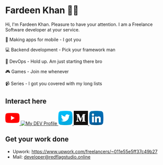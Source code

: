 # Fardeen Khan :new_moon_with_face::full_moon_with_face:
Hi, I'm Fardeen Khan. Pleasure to have your attention. I am a Freelance Software developer at your service. 

:iphone: Making apps for mobile - I got you

:computer: Backend development - Pick your framework man

:crystal_ball: DevOps - Hold up. Am just starting there bro

:video_game: Games - Join me whenever

:video_camera: Series - I got you covered with my long lists


## Interact here
<a href="https://www.youtube.com/channel/UCDEMPuIi4RJCc8wnGxO-zEw">
  <img src="https://raw.githubusercontent.com/fardeen9983/fardeen9983/master/youtube.svg" alt="My Youtube Channel" height="45" width="45">
</a><a href="https://dev.to/dev_delight">
  <img src="https://d2fltix0v2e0sb.cloudfront.net/dev-badge.svg" alt="My DEV Profile" height="45" width="45">
</a><a href="https://twitter.com/dev_delight">
  <img src="https://raw.githubusercontent.com/fardeen9983/fardeen9983/master/twitter.svg" alt="MyT witter Profile" height="45" width="45">
</a><a href="https://medium.com/@khanfardeen9983">
  <img src="https://raw.githubusercontent.com/fardeen9983/fardeen9983/master/medium-seeklogo.com.svg" alt="My Medium Profile" height="45" width="45">
</a><a href="https://www.linkedin.com/in/fardeenkhan9983/">
  <img src="https://raw.githubusercontent.com/fardeen9983/fardeen9983/master/linkedin.svg" alt="My LinkedIn Profile" height="45" width="45">
</a>


## Get your work done
* Upwork: https://www.upwork.com/freelancers/~011e55e5ff37c49b27
* Mail: [developer@redflagstudio.online](mailto:developer@redflagstudio.online)





